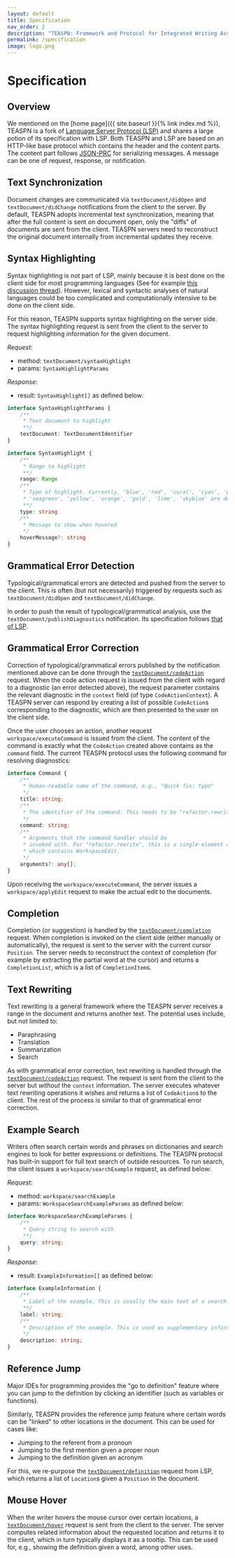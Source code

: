 ```yaml
---
layout: default
title: Specification
nav_order: 2
description: "TEASPN: Framework and Protocol for Integrated Writing Assistance Environments"
permalink: /specification
image: logo.png
---
```


# Specification

## Overview

We mentioned on the [home page]({{ site.baseurl }}{% link index.md %}), TEASPN is a fork of [Language Server Protocol (LSP)](https://microsoft.github.io/language-server-protocol/) and shares a large potion of its specification with LSP. Both TEASPN and LSP are based on an HTTP-like base protocol which contains the header and the content parts. The content part follows [JSON-PRC](https://www.jsonrpc.org/) for serializing messages. A message can be one of request, response, or notification.

## Text Synchronization

Document changes are communicated via `textDocument/didOpen` and `textDocument/didChange` notifications from the client to the server. By default, TEASPN adopts incremental text synchronization, meaning that after the full content is sent on document open, only the "diffs" of documents are sent from the client. TEASPN servers need to reconstruct the original document internally from incremental updates they receive. 

## Syntax Highlighting

Syntax highlighting is not part of LSP, mainly because it is best done on the client side for most programming languages (See for example [this discussion thread](https://github.com/Microsoft/language-server-protocol/issues/33)). However, lexical and syntactic analyses of natural languages could be too complicated and computationally intensive to be done on the client side.

For this reason, TEASPN supports syntax highlighting on the server side. The syntax highlighting request is sent from the client to the server to request highlighting information for the given document.

*Request*:

* method: `textDocument/syntaxHighlight`
* params: `SyntaxHighlightParams`

*Response*:

* result: `SyntaxHighlight[]` as defined below:

```typescript
interface SyntaxHighlightParams {
	/**
	 * Text document to highlight
	 **/
	textDocument: TextDocumentIdentifier
}

interface SyntaxHighlight {
	/**
	 * Range to highlight
	 **/
	range: Range
	/**
	 * Type of highlight. Currently, 'blue', 'red', 'coral', 'cyan', 'green', 'salmon',
	 * 'seagreen', 'yellow', 'orange', 'gold', 'lime', 'skyblue' are defined
	 **/
	type: string
	/**
	 * Message to show when hovered
	 */
	hoverMessage?: string
}
```

## Grammatical Error Detection

Typological/grammatical errors are detected and pushed from the server to the client. This is often (but not necessarily) triggered by requests such as `textDocument/didOpen` and `textDocument/didChange`. 

In order to push the result of typological/grammatical analysis, use the `textDocument/publishDiagnostics` notification. Its specification follows [that of LSP](https://microsoft.github.io/language-server-protocol/specification#textDocument_publishDiagnostics).

## Grammatical Error Correction

Correction of typological/grammatical errors published by the notification mentioned above can be done through the [`textDocument/codeAction`](https://microsoft.github.io/language-server-protocol/specification#textDocument_codeAction) request. When the code action request is issued from the client with regard to a diagnostic (an error detected above), the request parameter contains the relevant diagnostic in the `context` field (of type `CodeActionContext`). A TEASPN server can respond by creating a list of possible `CodeAction`s corresponding to the diagnostic, which are then presented to the user on the client side.

Once the user chooses an action, another request `workspace/executeCommand` is issued from the client. The content of the command is exactly what the `CodeAction` created above contains as the `command` field. The current TEASPN protocol uses the following command for resolving diagnostics:

```typescript
interface Command {
	/**
	 * Human-readable name of the command, e.g., "Quick fix: typo"
	 */
	title: string;
	/**
	 * The identifier of the command. This needs to be "refactor.rewrite"
	 */
	command: string;
	/**
	 * Arguments that the command handler should be
	 * invoked with. For "refactor.rewrite", this is a single-element array
	 * which contains WorkspaceEdit.
	 */
	arguments?: any[];
}

```

Upon receiving the `workspace/executeCommand`, the server issues a `workspace/applyEdit` request to make the actual edit to the documents.

## Completion

Completion (or suggestion) is handled by the [`textDocument/completion`](https://microsoft.github.io/language-server-protocol/specification#textDocument_completion) request. When completion is invoked on the client side (either manually or automatically), the request is sent to the server with the current cursor `Position`. The server needs to reconstruct the context of completion (for example by extracting the partial word at the cursor) and returns a `CompletionList`, which is a list of `CompletionItem`s.

## Text Rewriting

Text rewriting is a general framework where the TEASPN server receives a range in the document and returns another text. The potential uses include, but not limited to:

* Paraphrasing
* Translation
* Summarization
* Search

As with grammatical error correction, text rewriting is handled through the [`textDocument/codeAction`](https://microsoft.github.io/language-server-protocol/specification#textDocument_codeAction) request. The request is sent from the client to the server but *without* the `context` information. The server executes whatever text rewriting operations it wishes and returns a list of `CodeAction`s to the client. The rest of the process is similar to that of grammatical error correction.

## Example Search

Writers often search certain words and phrases on dictionaries and search engines to look for better expressions or definitions. The TEASPN protocol has built-in support for full text search of outside resources. To run search, the client issues a `workspace/searchExample` request, as defined below:

*Request*:

* method: `workspace/searchExample`
* params: `WorkspaceSearchExampleParams` as defined below:

```typescript
interface WorkspaceSearchExampleParams {
	/**
	 * Query string to search with
	 **/
	query: string;
}
```

*Response*:

* result: `ExampleInformation[]` as defined below:

```typescript
interface ExampleInformation {
	/**
     * Label of the example. This is usually the main text of a search result item
	 **/
	label: string;
	/**
	 * Description of the example. This is used as supplementary information (e.g., translation)
	 */
	description: string;
}
```

## Reference Jump

Major IDEs for programming provides the "go to definition" feature where you can jump to the definition by clicking an identifier (such as variables or functions).

Similarly, TEASPN provides the reference jump feature where certain words can be "linked" to other locations in the document. This can be used for cases like:

* Jumping to the referent from a pronoun
* Jumping to the first mention given a proper noun
* Jumping to the definition given an acronym

For this, we re-purpose the [`textDocument/definition`](https://microsoft.github.io/language-server-protocol/specification#textDocument_definition) request from LSP, which returns a list of `Location`s given a `Position` in the document. 

## Mouse Hover

When the writer hovers the mouse cursor over certain locations, a [`textDocument/hover`](https://microsoft.github.io/language-server-protocol/specification#textDocument_hover) request is sent from the client to the server. The server computes related information about the requested location and returns it to the client, which in turn typically displays it as a tooltip. This can be used for, e.g., showing the definition given a word, among other uses.
